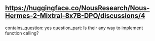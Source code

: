 ## https://huggingface.co/NousResearch/Nous-Hermes-2-Mixtral-8x7B-DPO/discussions/4

contains_question: yes
question_part: Is their any way to implement function calling?